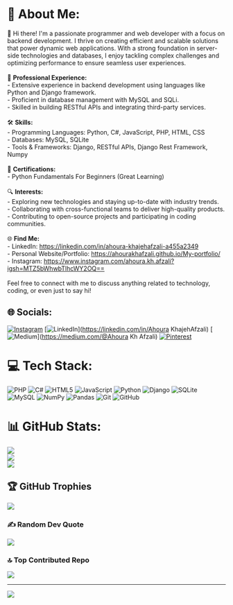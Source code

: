 # 💫 About Me:
👋 Hi there! I'm a passionate programmer and web developer with a focus on backend development. I thrive on creating efficient and scalable solutions that power dynamic web applications. With a strong foundation in server-side technologies and databases, I enjoy tackling complex challenges and optimizing performance to ensure seamless user experiences.<br><br>💼 **Professional Experience:**<br>- Extensive experience in backend development using languages like Python and Django framework.<br>- Proficient in database management with MySQL and SQLi.<br>- Skilled in building RESTful APIs and integrating third-party services.<br><br>🛠️ **Skills:**<br>- Programming Languages: Python, C#, JavaScript, PHP, HTML, CSS<br>- Databases: MySQL, SQLite<br>- Tools & Frameworks: Django, RESTful APIs, Django Rest Framework, Numpy<br><br>📜 **Certifications:**<br>- Python Fundamentals For Beginners (Great Learning)<br><br>🔍 **Interests:**<br>- Exploring new technologies and staying up-to-date with industry trends.<br>- Collaborating with cross-functional teams to deliver high-quality products.<br>- Contributing to open-source projects and participating in coding communities.<br><br>🌐 **Find Me:**<br>- LinkedIn: https://linkedin.com/in/ahoura-khajehafzali-a455a2349<br>- Personal Website/Portfolio: https://ahourakhafzali.github.io/My-portfolio/<br>- Instagram: https://www.instagram.com/ahoura.kh.afzali?igsh=MTZ5bWhwbTlhcWY2OQ==<br><br>Feel free to connect with me to discuss anything related to technology, coding, or even just to say hi! <br>


## 🌐 Socials:
[![Instagram](https://img.shields.io/badge/Instagram-%23E4405F.svg?logo=Instagram&logoColor=white)](https://instagram.com/ahoura.kh.afzali) [![LinkedIn](https://img.shields.io/badge/LinkedIn-%230077B5.svg?logo=linkedin&logoColor=white)](https://linkedin.com/in/Ahoura KhajehAfzali) [![Medium](https://img.shields.io/badge/Medium-12100E?logo=medium&logoColor=white)](https://medium.com/@Ahoura Kh Afzali) [![Pinterest](https://img.shields.io/badge/Pinterest-%23E60023.svg?logo=Pinterest&logoColor=white)](https://pinterest.com/Ahoura.kh) 

# 💻 Tech Stack:
![PHP](https://img.shields.io/badge/php-%23777BB4.svg?style=for-the-badge&logo=php&logoColor=white) ![C#](https://img.shields.io/badge/c%23-%23239120.svg?style=for-the-badge&logo=csharp&logoColor=white) ![HTML5](https://img.shields.io/badge/html5-%23E34F26.svg?style=for-the-badge&logo=html5&logoColor=white) ![JavaScript](https://img.shields.io/badge/javascript-%23323330.svg?style=for-the-badge&logo=javascript&logoColor=%23F7DF1E) ![Python](https://img.shields.io/badge/python-3670A0?style=for-the-badge&logo=python&logoColor=ffdd54) ![Django](https://img.shields.io/badge/django-%23092E20.svg?style=for-the-badge&logo=django&logoColor=white) ![SQLite](https://img.shields.io/badge/sqlite-%2307405e.svg?style=for-the-badge&logo=sqlite&logoColor=white) ![MySQL](https://img.shields.io/badge/mysql-4479A1.svg?style=for-the-badge&logo=mysql&logoColor=white) ![NumPy](https://img.shields.io/badge/numpy-%23013243.svg?style=for-the-badge&logo=numpy&logoColor=white) ![Pandas](https://img.shields.io/badge/pandas-%23150458.svg?style=for-the-badge&logo=pandas&logoColor=white) ![Git](https://img.shields.io/badge/git-%23F05033.svg?style=for-the-badge&logo=git&logoColor=white) ![GitHub](https://img.shields.io/badge/github-%23121011.svg?style=for-the-badge&logo=github&logoColor=white)
# 📊 GitHub Stats:
![](https://github-readme-stats.vercel.app/api?username=AhouraKhAfzali&theme=ambient_gradient&hide_border=true&include_all_commits=true&count_private=true)<br/>
![](https://github-readme-streak-stats.herokuapp.com/?user=AhouraKhAfzali&theme=ambient_gradient&hide_border=true)<br/>
![](https://github-readme-stats.vercel.app/api/top-langs/?username=AhouraKhAfzali&theme=ambient_gradient&hide_border=true&include_all_commits=true&count_private=true&layout=compact)

## 🏆 GitHub Trophies
![](https://github-profile-trophy.vercel.app/?username=AhouraKhAfzali&theme=ambient_gradient&no-frame=true&no-bg=false&margin-w=4)

### ✍️ Random Dev Quote
![](https://quotes-github-readme.vercel.app/api?type=vetical&theme=light)

### 🔝 Top Contributed Repo
![](https://github-contributor-stats.vercel.app/api?username=AhouraKhAfzali&limit=5&theme=ambient_gradient&combine_all_yearly_contributions=true)

---
[![](https://visitcount.itsvg.in/api?id=AhouraKhAfzali&icon=2&color=1)](https://visitcount.itsvg.in)

<!-- Proudly created with GPRM ( https://gprm.itsvg.in ) -->
